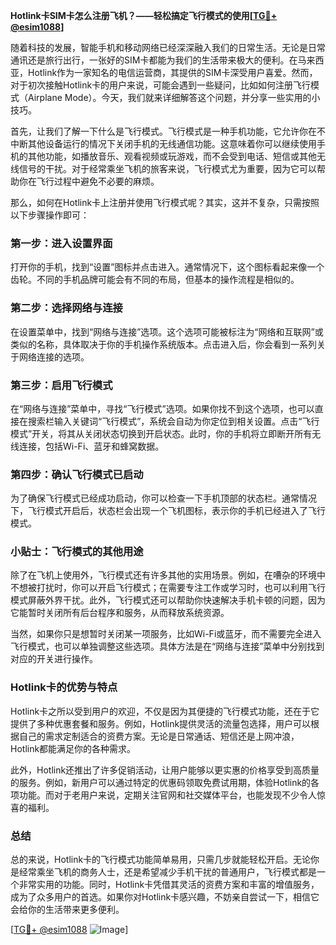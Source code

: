 **Hotlink卡SIM卡怎么注册飞机？——轻松搞定飞行模式的使用[[TG💪+ @esim1088](https://t.me/s/esim1088)]**

随着科技的发展，智能手机和移动网络已经深深融入我们的日常生活。无论是日常通讯还是旅行出行，一张好的SIM卡都能为我们的生活带来极大的便利。在马来西亚，Hotlink作为一家知名的电信运营商，其提供的SIM卡深受用户喜爱。然而，对于初次接触Hotlink卡的用户来说，可能会遇到一些疑问，比如如何注册飞行模式（Airplane Mode）。今天，我们就来详细解答这个问题，并分享一些实用的小技巧。

首先，让我们了解一下什么是飞行模式。飞行模式是一种手机功能，它允许你在不中断其他设备运行的情况下关闭手机的无线通信功能。这意味着你可以继续使用手机的其他功能，如播放音乐、观看视频或玩游戏，而不会受到电话、短信或其他无线信号的干扰。对于经常乘坐飞机的旅客来说，飞行模式尤为重要，因为它可以帮助你在飞行过程中避免不必要的麻烦。

那么，如何在Hotlink卡上注册并使用飞行模式呢？其实，这并不复杂，只需按照以下步骤操作即可：

### 第一步：进入设置界面

打开你的手机，找到“设置”图标并点击进入。通常情况下，这个图标看起来像一个齿轮。不同的手机品牌可能会有不同的布局，但基本的操作流程是相似的。

### 第二步：选择网络与连接

在设置菜单中，找到“网络与连接”选项。这个选项可能被标注为“网络和互联网”或类似的名称，具体取决于你的手机操作系统版本。点击进入后，你会看到一系列关于网络连接的选项。

### 第三步：启用飞行模式

在“网络与连接”菜单中，寻找“飞行模式”选项。如果你找不到这个选项，也可以直接在搜索栏输入关键词“飞行模式”，系统会自动为你定位到相关设置。点击“飞行模式”开关，将其从关闭状态切换到开启状态。此时，你的手机将立即断开所有无线连接，包括Wi-Fi、蓝牙和蜂窝数据。

### 第四步：确认飞行模式已启动

为了确保飞行模式已经成功启动，你可以检查一下手机顶部的状态栏。通常情况下，飞行模式开启后，状态栏会出现一个飞机图标，表示你的手机已经进入了飞行模式。

### 小贴士：飞行模式的其他用途

除了在飞机上使用外，飞行模式还有许多其他的实用场景。例如，在嘈杂的环境中不想被打扰时，你可以开启飞行模式；在需要专注工作或学习时，也可以利用飞行模式屏蔽外界干扰。此外，飞行模式还可以帮助你快速解决手机卡顿的问题，因为它能暂时关闭所有后台程序和服务，从而释放系统资源。

当然，如果你只是想暂时关闭某一项服务，比如Wi-Fi或蓝牙，而不需要完全进入飞行模式，也可以单独调整这些选项。具体方法是在“网络与连接”菜单中分别找到对应的开关进行操作。

### Hotlink卡的优势与特点

Hotlink卡之所以受到用户的欢迎，不仅是因为其便捷的飞行模式功能，还在于它提供了多种优惠套餐和服务。例如，Hotlink提供灵活的流量包选择，用户可以根据自己的需求定制适合的资费方案。无论是日常通话、短信还是上网冲浪，Hotlink都能满足你的各种需求。

此外，Hotlink还推出了许多促销活动，让用户能够以更实惠的价格享受到高质量的服务。例如，新用户可以通过特定的优惠码领取免费试用期，体验Hotlink的各项功能。而对于老用户来说，定期关注官网和社交媒体平台，也能发现不少令人惊喜的福利。

### 总结

总的来说，Hotlink卡的飞行模式功能简单易用，只需几步就能轻松开启。无论你是经常乘坐飞机的商务人士，还是希望减少手机干扰的普通用户，飞行模式都是一个非常实用的功能。同时，Hotlink卡凭借其灵活的资费方案和丰富的增值服务，成为了众多用户的首选。如果你对Hotlink卡感兴趣，不妨亲自尝试一下，相信它会给你的生活带来更多便利。

[[TG💪+ @esim1088](https://t.me/s/esim1088) ![Image](https://i.postimg.cc/4NQfJmqS/Snipaste-2025-05-13-00-14-12.png)]